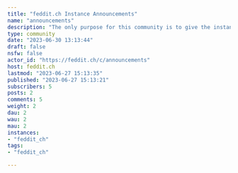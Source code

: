 ```yaml
---
title: "feddit.ch Instance Announcements" 
name: "announcements"
description: "The only purpose for this community is to give the instance users information about the current state of the instance. Only moderators can post to this community."
type: community
date: "2023-06-30 13:13:44"
draft: false
nsfw: false
actor_id: "https://feddit.ch/c/announcements"
host: feddit.ch
lastmod: "2023-06-27 15:13:35"
published: "2023-06-27 15:13:21"
subscribers: 5
posts: 2
comments: 5
weight: 2
dau: 2
wau: 2
mau: 2
instances:
- "feddit_ch"
tags: 
- "feddit_ch"

---
```

